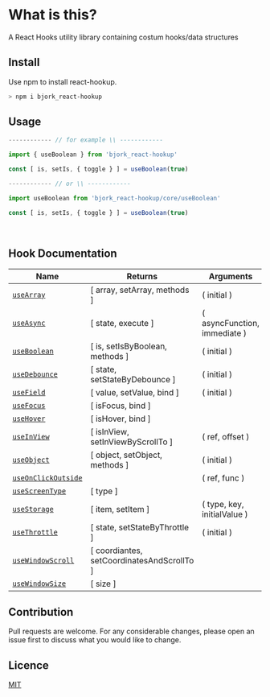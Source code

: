 # What is this?
A React Hooks utility library containing costum hooks/data structures

## Install
Use npm to install react-hookup.
```bash
> npm i bjork_react-hookup
```

## Usage

```js
------------ // for example \\ ------------

import { useBoolean } from 'bjork_react-hookup'

const [ is, setIs, { toggle } ] = useBoolean(true)

------------ // or \\ ------------

import useBoolean from 'bjork_react-hookup/core/useBoolean'

const [ is, setIs, { toggle } ] = useBoolean(true)

```
<br>

## Hook Documentation

| Name                                    | Returns                                    | Arguments                               |
| --------------------------------------- | ------------------------------------------ | --------------------------------------- |
| [`useArray`](https://github.com/EmilEinarsen/bjork_react-hookup/blob/main/docs/useArray.md)                          | [ array, setArray, methods ]               | ( initial )                             |
| [`useAsync`](https://github.com/EmilEinarsen/bjork_react-hookup/blob/main/docs/useAsync.md)                          | [ state, execute ]                         | ( asyncFunction, immediate )            |
| [`useBoolean`](https://github.com/EmilEinarsen/bjork_react-hookup/blob/main/docs/useBoolean.md)                        | [ is, setIsByBoolean, methods ]            | ( initial )                             |
| [`useDebounce`]()                       | [ state, setStateByDebounce ]              | ( initial )                             |
| [`useField`]()                          | [ value, setValue, bind ]                  | ( initial )                             |
| [`useFocus`]()                          | [ isFocus, bind ]                          |                                         |
| [`useHover`]()                          | [ isHover, bind ]                          |                                         |
| [`useInView`]()                         | [ isInView, setInViewByScrollTo ]          | ( ref, offset )                         |
| [`useObject`]()                         | [ object, setObject, methods ]             | ( initial )                             |
| [`useOnClickOutside`]()                 |                                            | ( ref, func )                           |
| [`useScreenType`]()                     | [ type ]                                   |                                         |
| [`useStorage`]()                        | [ item, setItem ]                          | ( type, key, initialValue )             |
| [`useThrottle`]()                       | [ state, setStateByThrottle ]              | ( initial )                             |
| [`useWindowScroll`]()                   | [ coordiantes, setCoordinatesAndScrollTo ] |                                         |
| [`useWindowSize`]()                     | [ size ]                                   |                                         |


## Contribution
Pull requests are welcome. For any considerable changes, please open an issue first to discuss what you would like to change.<br>

## Licence
[MIT](https://github.com/EmilEinarsen/bjork_react-hookup/blob/master/LICENSE)













